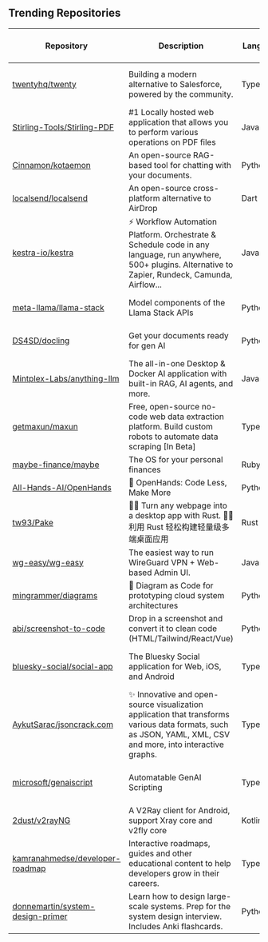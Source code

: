 ## Trending Repositories

| Repository | Description | Language | Stars | Forks | Built By | Current Period Stars |
|------------|-------------|----------|-------|-------|----------|---------------------|
| [twentyhq/twenty](https://github.com/twentyhq/twenty) | Building a modern alternative to Salesforce, powered by the community. | TypeScript | 19128 | 2173 | [charlesBochet](https://github.com/charlesBochet), [lucasbordeau](https://github.com/lucasbordeau), [Weiko](https://github.com/Weiko), [FelixMalfait](https://github.com/FelixMalfait), [bosiraphael](https://github.com/bosiraphael) | 475 |
| [Stirling-Tools/Stirling-PDF](https://github.com/Stirling-Tools/Stirling-PDF) | #1 Locally hosted web application that allows you to perform various operations on PDF files | Java | 44787 | 3657 | [Frooodle](https://github.com/Frooodle), [Ludy87](https://github.com/Ludy87), [sbplat](https://github.com/sbplat) | 196 |
| [Cinnamon/kotaemon](https://github.com/Cinnamon/kotaemon) | An open-source RAG-based tool for chatting with your documents. | Python | 16200 | 1243 | [taprosoft](https://github.com/taprosoft), [trducng](https://github.com/trducng), [cin-albert](https://github.com/cin-albert), [phv2312](https://github.com/phv2312), [cin-niko](https://github.com/cin-niko) | 219 |
| [localsend/localsend](https://github.com/localsend/localsend) | An open-source cross-platform alternative to AirDrop | Dart | 50659 | 2711 | [Tienisto](https://github.com/Tienisto), [sergd88](https://github.com/sergd88), [ShlomoCode](https://github.com/ShlomoCode), [TheGB0077](https://github.com/TheGB0077), [gidano](https://github.com/gidano) | 693 |
| [kestra-io/kestra](https://github.com/kestra-io/kestra) | ⚡ Workflow Automation Platform. Orchestrate & Schedule code in any language, run anywhere, 500+ plugins. Alternative to Zapier, Rundeck, Camunda, Airflow... | Java | 12365 | 1039 | [tchiotludo](https://github.com/tchiotludo), [loicmathieu](https://github.com/loicmathieu), [Skraye](https://github.com/Skraye), [brian-mulier-p](https://github.com/brian-mulier-p), [MilosPaunovic](https://github.com/MilosPaunovic) | 287 |
| [meta-llama/llama-stack](https://github.com/meta-llama/llama-stack) | Model components of the Llama Stack APIs | Python | 4361 | 556 | [ashwinb](https://github.com/ashwinb), [yanxi0830](https://github.com/yanxi0830), [dltn](https://github.com/dltn), [kplawiak](https://github.com/kplawiak), [russellb](https://github.com/russellb) | 118 |
| [DS4SD/docling](https://github.com/DS4SD/docling) | Get your documents ready for gen AI | Python | 4533 | 243 | [dolfim-ibm](https://github.com/dolfim-ibm), [vagenas](https://github.com/vagenas), [cau-git](https://github.com/cau-git), [PeterStaar-IBM](https://github.com/PeterStaar-IBM) | 1857 |
| [Mintplex-Labs/anything-llm](https://github.com/Mintplex-Labs/anything-llm) | The all-in-one Desktop & Docker AI application with built-in RAG, AI agents, and more. | JavaScript | 26036 | 2604 | [timothycarambat](https://github.com/timothycarambat), [shatfield4](https://github.com/shatfield4), [franzbischoff](https://github.com/franzbischoff), [MrSimonC](https://github.com/MrSimonC), [blazeyo](https://github.com/blazeyo) | 299 |
| [getmaxun/maxun](https://github.com/getmaxun/maxun) | Free, open-source no-code web data extraction platform. Build custom robots to automate data scraping [In Beta] | TypeScript | 2723 | 172 | [amhsirak](https://github.com/amhsirak), [naveenpan09](https://github.com/naveenpan09), [HarshGID100](https://github.com/HarshGID100), [eltociear](https://github.com/eltociear), [RohitR311](https://github.com/RohitR311) | 798 |
| [maybe-finance/maybe](https://github.com/maybe-finance/maybe) | The OS for your personal finances | Ruby | 33050 | 2403 | [zachgoll](https://github.com/zachgoll), [tmyracle](https://github.com/tmyracle), [Shpigford](https://github.com/Shpigford), [crnsh](https://github.com/crnsh) | 473 |
| [All-Hands-AI/OpenHands](https://github.com/All-Hands-AI/OpenHands) | 🙌 OpenHands: Code Less, Make More | Python | 33920 | 3867 | [xingyaoww](https://github.com/xingyaoww), [rbren](https://github.com/rbren), [enyst](https://github.com/enyst), [tobitege](https://github.com/tobitege) | 301 |
| [tw93/Pake](https://github.com/tw93/Pake) | 🤱🏻 Turn any webpage into a desktop app with Rust. 🤱🏻 利用 Rust 轻松构建轻量级多端桌面应用 | Rust | 32530 | 5610 | [tw93](https://github.com/tw93), [Tlntin](https://github.com/Tlntin), [jeasonnow](https://github.com/jeasonnow), [pan93412](https://github.com/pan93412), [wanghanzhen](https://github.com/wanghanzhen) | 311 |
| [wg-easy/wg-easy](https://github.com/wg-easy/wg-easy) | The easiest way to run WireGuard VPN + Web-based Admin UI. | JavaScript | 15318 | 1486 | [pheiduck](https://github.com/pheiduck), [peterlewis](https://github.com/peterlewis), [suxscribe](https://github.com/suxscribe), [tetuaoro](https://github.com/tetuaoro) | 51 |
| [mingrammer/diagrams](https://github.com/mingrammer/diagrams) | 🎨 Diagram as Code for prototyping cloud system architectures | Python | 38198 | 2491 | [mingrammer](https://github.com/mingrammer), [gabriel-tessier](https://github.com/gabriel-tessier), [nlamirault](https://github.com/nlamirault), [yu-iskw](https://github.com/yu-iskw) | 218 |
| [abi/screenshot-to-code](https://github.com/abi/screenshot-to-code) | Drop in a screenshot and convert it to clean code (HTML/Tailwind/React/Vue) | Python | 58255 | 7228 | [abi](https://github.com/abi), [clean99](https://github.com/clean99), [kachbit](https://github.com/kachbit), [vagusX](https://github.com/vagusX) | 637 |
| [bluesky-social/social-app](https://github.com/bluesky-social/social-app) | The Bluesky Social application for Web, iOS, and Android | TypeScript | 9935 | 1267 | [pfrazee](https://github.com/pfrazee), [estrattonbailey](https://github.com/estrattonbailey), [haileyok](https://github.com/haileyok), [gaearon](https://github.com/gaearon), [mozzius](https://github.com/mozzius) | 126 |
| [AykutSarac/jsoncrack.com](https://github.com/AykutSarac/jsoncrack.com) | ✨ Innovative and open-source visualization application that transforms various data formats, such as JSON, YAML, XML, CSV and more, into interactive graphs. | TypeScript | 32679 | 2098 | [AykutSarac](https://github.com/AykutSarac), [victorbrambati](https://github.com/victorbrambati), [cihat](https://github.com/cihat), [dogukanuhn](https://github.com/dogukanuhn) | 520 |
| [microsoft/genaiscript](https://github.com/microsoft/genaiscript) | Automatable GenAI Scripting | TypeScript | 1643 | 84 | [pelikhan](https://github.com/pelikhan), [bzorn](https://github.com/bzorn), [mmoskal](https://github.com/mmoskal), [microsoftopensource](https://github.com/microsoftopensource), [eltociear](https://github.com/eltociear) | 253 |
| [2dust/v2rayNG](https://github.com/2dust/v2rayNG) | A V2Ray client for Android, support Xray core and v2fly core | Kotlin | 35739 | 5483 | [2dust](https://github.com/2dust), [yuhan6665](https://github.com/yuhan6665), [CodeWithTamim](https://github.com/CodeWithTamim), [Malus-risus](https://github.com/Malus-risus), [solokot](https://github.com/solokot) | 42 |
| [kamranahmedse/developer-roadmap](https://github.com/kamranahmedse/developer-roadmap) | Interactive roadmaps, guides and other educational content to help developers grow in their careers. | TypeScript | 296153 | 39064 | [kamranahmedse](https://github.com/kamranahmedse), [dansholds](https://github.com/dansholds), [arikchakma](https://github.com/arikchakma), [jdegand](https://github.com/jdegand) | 242 |
| [donnemartin/system-design-primer](https://github.com/donnemartin/system-design-primer) | Learn how to design large-scale systems. Prep for the system design interview. Includes Anki flashcards. | Python | 274211 | 46141 | [donnemartin](https://github.com/donnemartin), [cclauss](https://github.com/cclauss), [satob](https://github.com/satob), [fluency03](https://github.com/fluency03), [linhe0x0](https://github.com/linhe0x0) | 111 |
